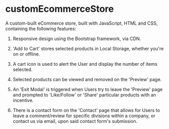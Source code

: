 # customEcommerceStore

A custom-built eCommerce store, built with JavaScript, HTML and CSS, containing the following features:

1. Responsive design using the Bootstrap framework, via CDN.
   
2. 'Add to Cart' stores selected products in Local Storage, whether you're on or offline.

3. A cart icon is used to alert the User and display the number of items selected.
   
4. Selected products can be viewed and removed on the 'Preview' page.
   
5. An 'Exit Modal' is triggered when Users try to leave the 'Preview' page and prompted to 'Like/Follow' or 'Share' particular products with an incentive.
   
6. There is a contact form on the 'Contact' page that allows for Users to leave a comment/review for specific divisions within a company, or contact us via email, upon said contact form's submission.
